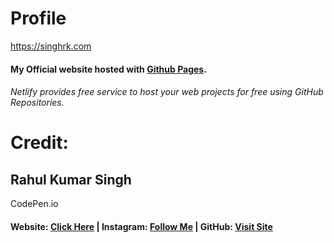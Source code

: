 # Profile
https://singhrk.com
#### My Official website hosted with [Github Pages](https://github.com).
###### Netlify provides free service to host your web projects for free using GitHub Repositories.


	
# Credit:
## Rahul Kumar Singh
CodePen.io
#### Website: [Click Here](https://rahool.in) | Instagram:  [Follow Me](https://instagram.com/proud2indian) | GitHub: [Visit Site](https://github.com/rahoolsingh/)
